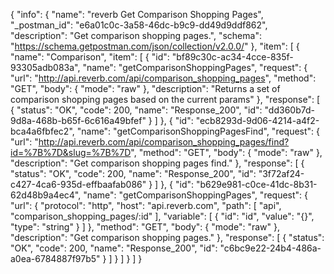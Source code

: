 {
  "info": {
    "name": "reverb Get Comparison Shopping Pages",
    "_postman_id": "e6a01c0c-3a58-46dc-b9c9-dd49d9ddf862",
    "description": "Get comparison shopping pages.",
    "schema": "https://schema.getpostman.com/json/collection/v2.0.0/"
  },
  "item": [
    {
      "name": "Comparison",
      "item": [
        {
          "id": "bf89c30c-ac34-4cce-835f-93305adb083a",
          "name": "getComparisonShoppingPages",
          "request": {
            "url": "http://api.reverb.com/api/comparison_shopping_pages",
            "method": "GET",
            "body": {
              "mode": "raw"
            },
            "description": "Returns a set of comparison shopping pages based on the current params"
          },
          "response": [
            {
              "status": "OK",
              "code": 200,
              "name": "Response_200",
              "id": "dd360b7d-9d8a-468b-b65f-6c616a49bfef"
            }
          ]
        },
        {
          "id": "ecb8293d-9d06-4214-a4f2-bca4a6fbfec2",
          "name": "getComparisonShoppingPagesFind",
          "request": {
            "url": "http://api.reverb.com/api/comparison_shopping_pages/find?id=%7B%7D&slug=%7B%7D",
            "method": "GET",
            "body": {
              "mode": "raw"
            },
            "description": "Get comparison shopping pages find."
          },
          "response": [
            {
              "status": "OK",
              "code": 200,
              "name": "Response_200",
              "id": "3f72af24-c427-4ca6-935d-effbaafab086"
            }
          ]
        },
        {
          "id": "b629e981-c0ce-41dc-8b31-62d48b9a4ec4",
          "name": "getComparisonShoppingPages",
          "request": {
            "url": {
              "protocol": "http",
              "host": "api.reverb.com",
              "path": [
                "api",
                "comparison_shopping_pages/:id"
              ],
              "variable": [
                {
                  "id": "id",
                  "value": "{}",
                  "type": "string"
                }
              ]
            },
            "method": "GET",
            "body": {
              "mode": "raw"
            },
            "description": "Get comparison shopping pages."
          },
          "response": [
            {
              "status": "OK",
              "code": 200,
              "name": "Response_200",
              "id": "c6bc9e22-24b4-486a-a0ea-6784887f97b5"
            }
          ]
        }
      ]
    }
  ]
}